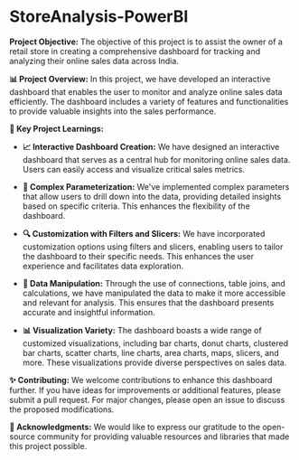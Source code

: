 # StoreAnalysis-PowerBI
**Project Objective:** The objective of this project is to assist the owner of a retail store in creating a comprehensive dashboard for tracking and analyzing their online sales data across India.

**📊 Project Overview:** In this project, we have developed an interactive dashboard that enables the user to monitor and analyze online sales data efficiently. The dashboard includes a variety of features and functionalities to provide valuable insights into the sales performance.

**🚀 Key Project Learnings:**

- **📈 Interactive Dashboard Creation:** We have designed an interactive dashboard that serves as a central hub for monitoring online sales data. Users can easily access and visualize critical sales metrics.

- **🎯 Complex Parameterization:** We've implemented complex parameters that allow users to drill down into the data, providing detailed insights based on specific criteria. This enhances the flexibility of the dashboard.

- **🔍 Customization with Filters and Slicers:** We have incorporated customization options using filters and slicers, enabling users to tailor the dashboard to their specific needs. This enhances the user experience and facilitates data exploration.

- **🔄 Data Manipulation:** Through the use of connections, table joins, and calculations, we have manipulated the data to make it more accessible and relevant for analysis. This ensures that the dashboard presents accurate and insightful information.

- **📊 Visualization Variety:** The dashboard boasts a wide range of customized visualizations, including bar charts, donut charts, clustered bar charts, scatter charts, line charts, area charts, maps, slicers, and more. These visualizations provide diverse perspectives on sales data.

**✨ Contributing:** We welcome contributions to enhance this dashboard further. If you have ideas for improvements or additional features, please submit a pull request. For major changes, please open an issue to 
                      discuss the proposed modifications.

**🙏 Acknowledgments:** We would like to express our gratitude to the open-source community for providing valuable resources and libraries that made this project possible.
